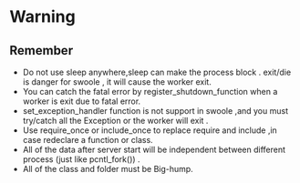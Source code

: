 # Warning
## Remember
- Do not use sleep anywhere,sleep can make the process block . exit/die is danger for swoole , it will cause the worker exit.
- You can catch the fatal error by register_shutdown_function when a worker is exit due to fatal error.
- set_exception_handler function is not support in swoole ,and you must try/catch all the Exception or the worker will exit . 
- Use require_once or include_once to replace require and include ,in case redeclare a function or class.
- All of the data after server start will be independent between different process  (just like pcntl_fork()) .
- All of the class and folder must be Big-hump.

<script>
    var _hmt = _hmt || [];
    (function() {
        var hm = document.createElement("script");
        hm.src = "https://hm.baidu.com/hm.js?4c8d895ff3b25bddb6fa4185c8651cc3";
        var s = document.getElementsByTagName("script")[0];
        s.parentNode.insertBefore(hm, s);
    })();
</script>